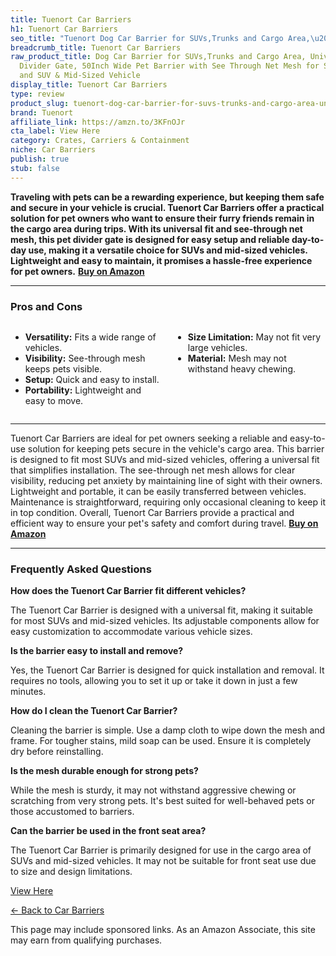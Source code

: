 ```yaml
---
title: Tuenort Car Barriers
h1: Tuenort Car Barriers
seo_title: "Tuenort Dog Car Barrier for SUVs,Trunks and Cargo Area,\u2026"
breadcrumb_title: Tuenort Car Barriers
raw_product_title: Dog Car Barrier for SUVs,Trunks and Cargo Area, Universal-Fit Pet
  Divider Gate, 50Inch Wide Pet Barrier with See Through Net Mesh for Small Trucks
  and SUV & Mid-Sized Vehicle
display_title: Tuenort Car Barriers
type: review
product_slug: tuenort-dog-car-barrier-for-suvs-trunks-and-cargo-area-universal-fit-pe-981a5b06
brand: Tuenort
affiliate_link: https://amzn.to/3KFnOJr
cta_label: View Here
category: Crates, Carriers & Containment
niche: Car Barriers
publish: true
stub: false
---
```


<div id="intro" class="full-width">
  <p><strong>Traveling with pets can be a rewarding experience, but keeping them safe and secure in your vehicle is crucial. Tuenort Car Barriers offer a practical solution for pet owners who want to ensure their furry friends remain in the cargo area during trips. With its universal fit and see-through net mesh, this pet divider gate is designed for easy setup and reliable day-to-day use, making it a versatile choice for SUVs and mid-sized vehicles. Lightweight and easy to maintain, it promises a hassle-free experience for pet owners.</strong> <a href="https://amzn.to/3KFnOJr" rel="nofollow sponsored noopener" target="_blank"><strong>Buy on Amazon</strong></a></p>
</div>

<hr />
<h3 id="pros-cons">Pros and Cons</h3>
<div class="pc-grid" style="display:grid;grid-template-columns:1fr 1fr;gap:16px;">
  <ul>
    <li><strong>Versatility:</strong> Fits a wide range of vehicles.</li>
    <li><strong>Visibility:</strong> See-through mesh keeps pets visible.</li>
    <li><strong>Setup:</strong> Quick and easy to install.</li>
    <li><strong>Portability:</strong> Lightweight and easy to move.</li>
  </ul>
  <ul>
    <li><strong>Size Limitation:</strong> May not fit very large vehicles.</li>
    <li><strong>Material:</strong> Mesh may not withstand heavy chewing.</li>
  </ul>
</div>
<hr />

<div class="full-width">
  <p>Tuenort Car Barriers are ideal for pet owners seeking a reliable and easy-to-use solution for keeping pets secure in the vehicle's cargo area. This barrier is designed to fit most SUVs and mid-sized vehicles, offering a universal fit that simplifies installation. The see-through net mesh allows for clear visibility, reducing pet anxiety by maintaining line of sight with their owners. Lightweight and portable, it can be easily transferred between vehicles. Maintenance is straightforward, requiring only occasional cleaning to keep it in top condition. Overall, Tuenort Car Barriers provide a practical and efficient way to ensure your pet's safety and comfort during travel. <a href="https://amzn.to/3KFnOJr" rel="nofollow sponsored noopener" target="_blank"><strong>Buy on Amazon</strong></a></p>
</div>

<hr />
<h3 id="faqs">Frequently Asked Questions</h3>

<p><strong>How does the Tuenort Car Barrier fit different vehicles?</strong></p>
<p>The Tuenort Car Barrier is designed with a universal fit, making it suitable for most SUVs and mid-sized vehicles. Its adjustable components allow for easy customization to accommodate various vehicle sizes.</p>

<p><strong>Is the barrier easy to install and remove?</strong></p>
<p>Yes, the Tuenort Car Barrier is designed for quick installation and removal. It requires no tools, allowing you to set it up or take it down in just a few minutes.</p>

<p><strong>How do I clean the Tuenort Car Barrier?</strong></p>
<p>Cleaning the barrier is simple. Use a damp cloth to wipe down the mesh and frame. For tougher stains, mild soap can be used. Ensure it is completely dry before reinstalling.</p>

<p><strong>Is the mesh durable enough for strong pets?</strong></p>
<p>While the mesh is sturdy, it may not withstand aggressive chewing or scratching from very strong pets. It's best suited for well-behaved pets or those accustomed to barriers.</p>

<p><strong>Can the barrier be used in the front seat area?</strong></p>
<p>The Tuenort Car Barrier is primarily designed for use in the cargo area of SUVs and mid-sized vehicles. It may not be suitable for front seat use due to size and design limitations.</p>
<p><a class="btn" href="https://amzn.to/3KFnOJr" target="_blank" rel="nofollow sponsored noopener">View Here</a></p>
<p><a href="/roundups/crates-carriers-containment/car-barriers/">← Back to Car Barriers</a></p>
<aside class="disclosure">This page may include sponsored links. As an Amazon Associate, this site may earn from qualifying purchases.</aside>

